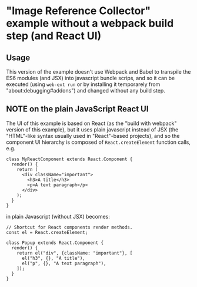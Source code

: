 # "Image Reference Collector" example without a webpack build step (and React UI)

## Usage

This version of the example doesn't use Webpack and Babel to transpile the ES6 modules (and JSX)
into javascript bundle scrips, and so it can be executed (using `web-ext run` or by installing it temporarely from "about:debugging#addons") and changed without any build step.

## NOTE on the plain JavaScript React UI

The UI of this example is based on React (as the "build with webpack" version of this example), but it uses plain javascript instead of JSX (the "HTML"-like syntax usually used in "React"-based projects), and so the component UI hierarchy is composed of `React.createElement` function calls, e.g.

```
class MyReactComponent extends React.Component {
  render() {
    return (
      <div className="important">
        <h3>A title</h3>
        <p>A text paragraph</p>
      </div>
    );
  }
}
```

in plain Javascript (without JSX) becomes:

```
// Shortcut for React components render methods.
const el = React.createElement;

class Popup extends React.Component {
  render() {
    return el("div", {className: "important"}, [
      el("h3", {}, "A title"),
      el("p", {}, "A text paragraph"),
    ]);
  }
}
```
